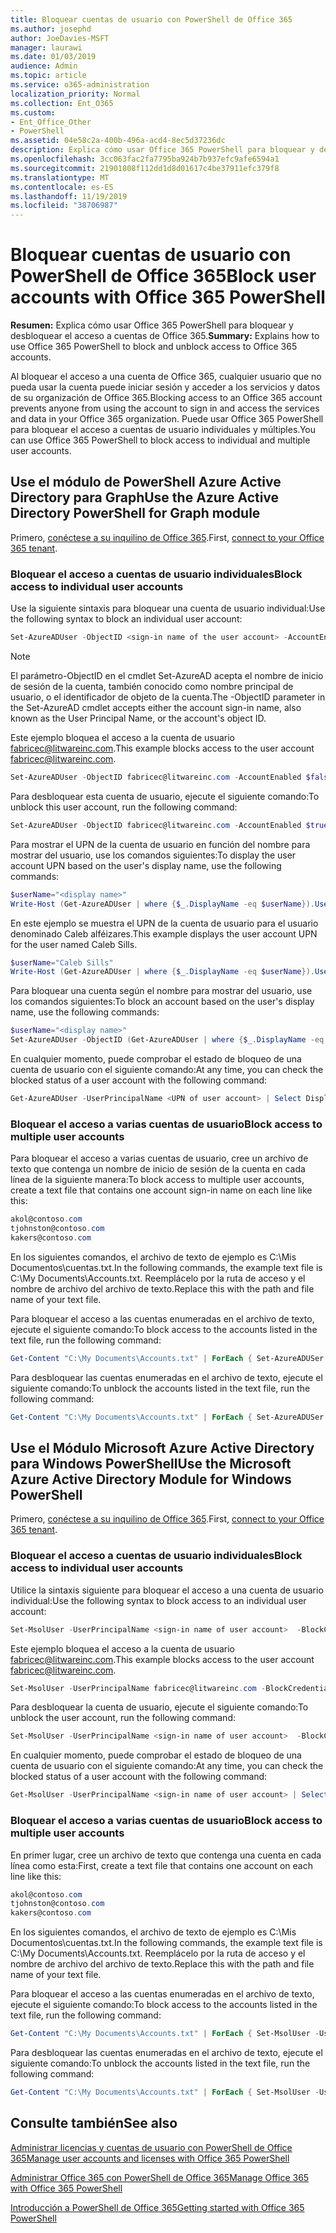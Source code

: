 ```yaml
---
title: Bloquear cuentas de usuario con PowerShell de Office 365
ms.author: josephd
author: JoeDavies-MSFT
manager: laurawi
ms.date: 01/03/2019
audience: Admin
ms.topic: article
ms.service: o365-administration
localization_priority: Normal
ms.collection: Ent_O365
ms.custom:
- Ent_Office_Other
- PowerShell
ms.assetid: 04e58c2a-400b-496a-acd4-8ec5d37236dc
description: Explica cómo usar Office 365 PowerShell para bloquear y desbloquear el acceso a cuentas de Office 365.
ms.openlocfilehash: 3cc063fac2fa7795ba924b7b937efc9afe6594a1
ms.sourcegitcommit: 21901808f112dd1d8d01617c4be37911efc379f8
ms.translationtype: MT
ms.contentlocale: es-ES
ms.lasthandoff: 11/19/2019
ms.locfileid: "38706987"
---
```

# <a name="block-user-accounts-with-office-365-powershell"></a><span data-ttu-id="0a8e3-103">Bloquear cuentas de usuario con PowerShell de Office 365</span><span class="sxs-lookup"><span data-stu-id="0a8e3-103">Block user accounts with Office 365 PowerShell</span></span>

<span data-ttu-id="0a8e3-104">**Resumen:**  Explica cómo usar Office 365 PowerShell para bloquear y desbloquear el acceso a cuentas de Office 365.</span><span class="sxs-lookup"><span data-stu-id="0a8e3-104">**Summary:**  Explains how to use Office 365 PowerShell to block and unblock access to Office 365 accounts.</span></span>
  
<span data-ttu-id="0a8e3-105">Al bloquear el acceso a una cuenta de Office 365, cualquier usuario que no pueda usar la cuenta puede iniciar sesión y acceder a los servicios y datos de su organización de Office 365.</span><span class="sxs-lookup"><span data-stu-id="0a8e3-105">Blocking access to an Office 365 account prevents anyone from using the account to sign in and access the services and data in your Office 365 organization.</span></span> <span data-ttu-id="0a8e3-106">Puede usar Office 365 PowerShell para bloquear el acceso a cuentas de usuario individuales y múltiples.</span><span class="sxs-lookup"><span data-stu-id="0a8e3-106">You can use Office 365 PowerShell to block access to individual and multiple user accounts.</span></span>

## <a name="use-the-azure-active-directory-powershell-for-graph-module"></a><span data-ttu-id="0a8e3-107">Use el módulo de PowerShell Azure Active Directory para Graph</span><span class="sxs-lookup"><span data-stu-id="0a8e3-107">Use the Azure Active Directory PowerShell for Graph module</span></span>

<span data-ttu-id="0a8e3-108">Primero, [conéctese a su inquilino de Office 365](connect-to-office-365-powershell.md#connect-with-the-azure-active-directory-powershell-for-graph-module).</span><span class="sxs-lookup"><span data-stu-id="0a8e3-108">First, [connect to your Office 365 tenant](connect-to-office-365-powershell.md#connect-with-the-azure-active-directory-powershell-for-graph-module).</span></span>
 
### <a name="block-access-to-individual-user-accounts"></a><span data-ttu-id="0a8e3-109">Bloquear el acceso a cuentas de usuario individuales</span><span class="sxs-lookup"><span data-stu-id="0a8e3-109">Block access to individual user accounts</span></span>

<span data-ttu-id="0a8e3-110">Use la siguiente sintaxis para bloquear una cuenta de usuario individual:</span><span class="sxs-lookup"><span data-stu-id="0a8e3-110">Use the following syntax to block an individual user account:</span></span>
  
```powershell
Set-AzureADUser -ObjectID <sign-in name of the user account> -AccountEnabled $false
```

> [!NOTE]
> <span data-ttu-id="0a8e3-111">El parámetro-ObjectID en el cmdlet Set-AzureAD acepta el nombre de inicio de sesión de la cuenta, también conocido como nombre principal de usuario, o el identificador de objeto de la cuenta.</span><span class="sxs-lookup"><span data-stu-id="0a8e3-111">The -ObjectID parameter in the Set-AzureAD cmdlet accepts either the account sign-in name, also known as the User Principal Name, or the account's object ID.</span></span> 
  
<span data-ttu-id="0a8e3-112">Este ejemplo bloquea el acceso a la cuenta de usuario fabricec@litwareinc.com.</span><span class="sxs-lookup"><span data-stu-id="0a8e3-112">This example blocks access to the user account fabricec@litwareinc.com.</span></span>
  
```powershell
Set-AzureADUser -ObjectID fabricec@litwareinc.com -AccountEnabled $false
```

<span data-ttu-id="0a8e3-113">Para desbloquear esta cuenta de usuario, ejecute el siguiente comando:</span><span class="sxs-lookup"><span data-stu-id="0a8e3-113">To unblock this user account, run the following command:</span></span>
  
```powershell
Set-AzureADUser -ObjectID fabricec@litwareinc.com -AccountEnabled $true
```

<span data-ttu-id="0a8e3-114">Para mostrar el UPN de la cuenta de usuario en función del nombre para mostrar del usuario, use los comandos siguientes:</span><span class="sxs-lookup"><span data-stu-id="0a8e3-114">To display the user account UPN based on the user's display name, use the following commands:</span></span>
  
```powershell
$userName="<display name>"
Write-Host (Get-AzureADUser | where {$_.DisplayName -eq $userName}).UserPrincipalName

```

<span data-ttu-id="0a8e3-115">En este ejemplo se muestra el UPN de la cuenta de usuario para el usuario denominado Caleb alféizares.</span><span class="sxs-lookup"><span data-stu-id="0a8e3-115">This example displays the user account UPN for the user named Caleb Sills.</span></span>
  
```powershell
$userName="Caleb Sills"
Write-Host (Get-AzureADUser | where {$_.DisplayName -eq $userName}).UserPrincipalName
```

<span data-ttu-id="0a8e3-116">Para bloquear una cuenta según el nombre para mostrar del usuario, use los comandos siguientes:</span><span class="sxs-lookup"><span data-stu-id="0a8e3-116">To block an account based on the user's display name, use the following commands:</span></span>
  
```powershell
$userName="<display name>"
Set-AzureADUser -ObjectID (Get-AzureADUser | where {$_.DisplayName -eq $userName}).UserPrincipalName -AccountEnabled $false

```

<span data-ttu-id="0a8e3-117">En cualquier momento, puede comprobar el estado de bloqueo de una cuenta de usuario con el siguiente comando:</span><span class="sxs-lookup"><span data-stu-id="0a8e3-117">At any time, you can check the blocked status of a user account with the following command:</span></span>
  
```powershell
Get-AzureADUser -UserPrincipalName <UPN of user account> | Select DisplayName,AccountEnabled
```

### <a name="block-access-to-multiple-user-accounts"></a><span data-ttu-id="0a8e3-118">Bloquear el acceso a varias cuentas de usuario</span><span class="sxs-lookup"><span data-stu-id="0a8e3-118">Block access to multiple user accounts</span></span>

<span data-ttu-id="0a8e3-119">Para bloquear el acceso a varias cuentas de usuario, cree un archivo de texto que contenga un nombre de inicio de sesión de la cuenta en cada línea de la siguiente manera:</span><span class="sxs-lookup"><span data-stu-id="0a8e3-119">To block access to multiple user accounts, create a text file that contains one account sign-in name on each line like this:</span></span>
    
  ```powershell
akol@contoso.com
tjohnston@contoso.com
kakers@contoso.com
  ```

<span data-ttu-id="0a8e3-120">En los siguientes comandos, el archivo de texto de ejemplo es C:\Mis Documentos\cuentas.txt.</span><span class="sxs-lookup"><span data-stu-id="0a8e3-120">In the following commands, the example text file is C:\My Documents\Accounts.txt.</span></span> <span data-ttu-id="0a8e3-121">Reemplácelo por la ruta de acceso y el nombre de archivo del archivo de texto.</span><span class="sxs-lookup"><span data-stu-id="0a8e3-121">Replace this with the path and file name of your text file.</span></span>
  
<span data-ttu-id="0a8e3-122">Para bloquear el acceso a las cuentas enumeradas en el archivo de texto, ejecute el siguiente comando:</span><span class="sxs-lookup"><span data-stu-id="0a8e3-122">To block access to the accounts listed in the text file, run the following command:</span></span>
    
```powershell
Get-Content "C:\My Documents\Accounts.txt" | ForEach { Set-AzureADUSer -ObjectID $_ -AccountEnabled $false }
```

<span data-ttu-id="0a8e3-123">Para desbloquear las cuentas enumeradas en el archivo de texto, ejecute el siguiente comando:</span><span class="sxs-lookup"><span data-stu-id="0a8e3-123">To unblock the accounts listed in the text file, run the following command:</span></span>
    
```powershell
Get-Content "C:\My Documents\Accounts.txt" | ForEach { Set-AzureADUSer -ObjectID $_ -AccountEnabled $true }
```

## <a name="use-the-microsoft-azure-active-directory-module-for-windows-powershell"></a><span data-ttu-id="0a8e3-124">Use el Módulo Microsoft Azure Active Directory para Windows PowerShell</span><span class="sxs-lookup"><span data-stu-id="0a8e3-124">Use the Microsoft Azure Active Directory Module for Windows PowerShell</span></span>

<span data-ttu-id="0a8e3-125">Primero, [conéctese a su inquilino de Office 365](connect-to-office-365-powershell.md#connect-with-the-microsoft-azure-active-directory-module-for-windows-powershell).</span><span class="sxs-lookup"><span data-stu-id="0a8e3-125">First, [connect to your Office 365 tenant](connect-to-office-365-powershell.md#connect-with-the-microsoft-azure-active-directory-module-for-windows-powershell).</span></span>

    
### <a name="block-access-to-individual-user-accounts"></a><span data-ttu-id="0a8e3-126">Bloquear el acceso a cuentas de usuario individuales</span><span class="sxs-lookup"><span data-stu-id="0a8e3-126">Block access to individual user accounts</span></span>

<span data-ttu-id="0a8e3-127">Utilice la sintaxis siguiente para bloquear el acceso a una cuenta de usuario individual:</span><span class="sxs-lookup"><span data-stu-id="0a8e3-127">Use the following syntax to block access to an individual user account:</span></span>
  
```powershell
Set-MsolUser -UserPrincipalName <sign-in name of user account>  -BlockCredential $true
```

<span data-ttu-id="0a8e3-128">Este ejemplo bloquea el acceso a la cuenta de usuario fabricec@litwareinc.com.</span><span class="sxs-lookup"><span data-stu-id="0a8e3-128">This example blocks access to the user account fabricec@litwareinc.com.</span></span>
  
```powershell
Set-MsolUser -UserPrincipalName fabricec@litwareinc.com -BlockCredential $true
```

<span data-ttu-id="0a8e3-129">Para desbloquear la cuenta de usuario, ejecute el siguiente comando:</span><span class="sxs-lookup"><span data-stu-id="0a8e3-129">To unblock the user account, run the following command:</span></span>
  
```powershell
Set-MsolUser -UserPrincipalName <sign-in name of user account>  -BlockCredential $false
```

<span data-ttu-id="0a8e3-130">En cualquier momento, puede comprobar el estado de bloqueo de una cuenta de usuario con el siguiente comando:</span><span class="sxs-lookup"><span data-stu-id="0a8e3-130">At any time, you can check the blocked status of a user account with the following command:</span></span>
  
```powershell
Get-MsolUser -UserPrincipalName <sign-in name of user account> | Select DisplayName,BlockCredential
```

### <a name="block-access-to-multiple-user-accounts"></a><span data-ttu-id="0a8e3-131">Bloquear el acceso a varias cuentas de usuario</span><span class="sxs-lookup"><span data-stu-id="0a8e3-131">Block access to multiple user accounts</span></span>

<span data-ttu-id="0a8e3-132">En primer lugar, cree un archivo de texto que contenga una cuenta en cada línea como esta:</span><span class="sxs-lookup"><span data-stu-id="0a8e3-132">First, create a text file that contains one account on each line like this:</span></span>
    
  ```powershell
akol@contoso.com
tjohnston@contoso.com
kakers@contoso.com
  ```
<span data-ttu-id="0a8e3-133">En los siguientes comandos, el archivo de texto de ejemplo es C:\Mis Documentos\cuentas.txt.</span><span class="sxs-lookup"><span data-stu-id="0a8e3-133">In the following commands, the example text file is C:\My Documents\Accounts.txt.</span></span> <span data-ttu-id="0a8e3-134">Reemplácelo por la ruta de acceso y el nombre de archivo del archivo de texto.</span><span class="sxs-lookup"><span data-stu-id="0a8e3-134">Replace this with the path and file name of your text file.</span></span>
    
<span data-ttu-id="0a8e3-135">Para bloquear el acceso a las cuentas enumeradas en el archivo de texto, ejecute el siguiente comando:</span><span class="sxs-lookup"><span data-stu-id="0a8e3-135">To block access to the accounts listed in the text file, run the following command:</span></span>
    
  ```powershell
  Get-Content "C:\My Documents\Accounts.txt" | ForEach { Set-MsolUser -UserPrincipalName $_ -BlockCredential $true }
  ```
<span data-ttu-id="0a8e3-136">Para desbloquear las cuentas enumeradas en el archivo de texto, ejecute el siguiente comando:</span><span class="sxs-lookup"><span data-stu-id="0a8e3-136">To unblock the accounts listed in the text file, run the following command:</span></span>
    
  ```powershell
  Get-Content "C:\My Documents\Accounts.txt" | ForEach { Set-MsolUser -UserPrincipalName $_ -BlockCredential $false }
  ```

## <a name="see-also"></a><span data-ttu-id="0a8e3-137">Consulte también</span><span class="sxs-lookup"><span data-stu-id="0a8e3-137">See also</span></span>

[<span data-ttu-id="0a8e3-138">Administrar licencias y cuentas de usuario con PowerShell de Office 365</span><span class="sxs-lookup"><span data-stu-id="0a8e3-138">Manage user accounts and licenses with Office 365 PowerShell</span></span>](manage-user-accounts-and-licenses-with-office-365-powershell.md)
  
[<span data-ttu-id="0a8e3-139">Administrar Office 365 con PowerShell de Office 365</span><span class="sxs-lookup"><span data-stu-id="0a8e3-139">Manage Office 365 with Office 365 PowerShell</span></span>](manage-office-365-with-office-365-powershell.md)
  
[<span data-ttu-id="0a8e3-140">Introducción a PowerShell de Office 365</span><span class="sxs-lookup"><span data-stu-id="0a8e3-140">Getting started with Office 365 PowerShell</span></span>](getting-started-with-office-365-powershell.md)
